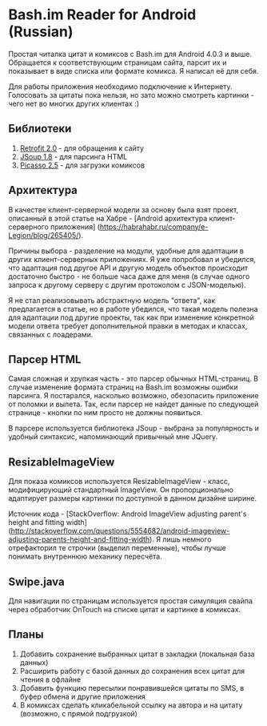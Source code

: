 # Bash.im Reader for Android (Russian) 

Простая читалка цитат и комиксов с Bash.im для Android 4.0.3 и выше. Обращается к соответствующим страницам сайта, парсит их и показывает в виде списка или формате комикса. Я написал её для себя.

Для работы приложения необходимо подключение к Интернету. Голосовать за цитаты пока нельзя, но зато можно смотреть картинки - чего нет во многих других клиентах :)
  
## Библиотеки

1. [Retrofit 2.0](http://square.github.io/retrofit/) - для обращения к сайту
2. [JSoup 1.8](http://jsoup.org/) - для парсинга HTML 
3. [Picasso 2.5](http://square.github.io/picasso/) - для загрузки комиксов

## Архитектура
В качестве клиент-серверной модели за основу была взят проект, описанный в этой статье на Хабре - [Android архитектура клиент-серверного приложения] (https://habrahabr.ru/company/e-Legion/blog/265405/).

Причины выбора - разделение на модули, удобные для адаптации в других клиент-серверных приложениях. Я уже попробовал и убедился, что адаптация под другое API и другую модель объектов происходит достаточно быстро - не больше часа даже для меня (в случае одного запроса к другому серверу с другим протоколом с JSON-моделью).

Я не стал реализовывать абстрактную модель "ответа", как предлагается в статье, но в работе убедился, что такая модель полезна для адаптации под другие проекты, так как при изменение конкретной модели ответа требует дополнительной правки в методах и классах, связанных с лоадерами.

## Парсер HTML
Самая сложная и хрупкая часть - это парсер обычных HTML-страниц. В случае изменение формата страниц на Bash.im возможны ошибки парсинга. Я постарался, насколько возможно, обезопасить приложение от поломки и вылета. Так, если парсер не найдет данные по следующей странице - кнопки по ним просто не должны появиться.

В парсере используется библиотека JSoup - выбрана за популярность и удобный синтаксис, напоминающий привычный мне JQuery.

## ResizableImageView
 
Для показа комиксов используется ResizableImageView - класс, модифицирующий стандартный ImageView. Он пропорционально адаптирует размеры картинки по доступной в данном дизайне ширине. 

Источник кода - [StackOverflow: Android ImageView adjusting parent's height and fitting width] (http://stackoverflow.com/questions/5554682/android-imageview-adjusting-parents-height-and-fitting-width).  Я лишь немного отрефакторил те строчки (выделил переменные), чтобы лучше понимать внутреннюю механику пересчёта.

## Swipe.java
Для навигации по страницам используется простая симуляция свайпа через обработчик OnTouch на списке цитат и картинке в комиксах. 

## Планы

1. Добавить сохранение выбранных цитат в закладки (локальная база данных)
2. Расширить работу с базой данных до сохранения всех цитат для чтения в офлайне
3. Добавить функцию пересылки понравившейся цитаты по SMS, в буфер обмена и другие приложения
4. В комиксах сделать кликабельной ссылку на автора и на цитату (возможно, с прямой подгрузкой)